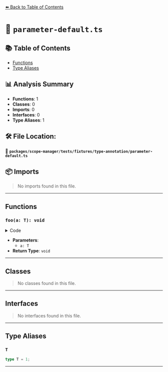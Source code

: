 [⬅️ Back to Table of Contents](../../../../../index.md)

# 📄 `parameter-default.ts`

## 📚 Table of Contents

- [Functions](#functions)
- [Type Aliases](#type-aliases)

## 📊 Analysis Summary

- **Functions**: 1
- **Classes**: 0
- **Imports**: 0
- **Interfaces**: 0
- **Type Aliases**: 1

## 🛠️ File Location:
📂 **`packages/scope-manager/tests/fixtures/type-annotation/parameter-default.ts`**

## 📦 Imports

> No imports found in this file.


---

## Functions

### `foo(a: T): void`

<details><summary>Code</summary>

```ts
function foo(a: T = 1) {}
```
</details>

- **Parameters**:
  - `a: T`
- **Return Type**: `void`

---

## Classes

> No classes found in this file.


---

## Interfaces

> No interfaces found in this file.


---

## Type Aliases

### `T`

```ts
type T = 1;
```


---